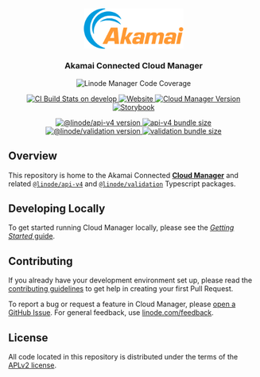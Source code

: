 <h3 align="center">
  <img src="https://github.com/linode/manager/blob/develop/packages/manager/src/assets/logo/akamai-logo-color.svg" width="200" />
  <br />
  <br />
  Akamai Connected Cloud Manager
</h3>
 
 
<p align="center">
  <img alt="Linode Manager Code Coverage" src="https://cloud-manager-coverage.us-east-1.linodeobjects.com/badges.svg?v=1" />
</p>

<p align="center">
  <a href="https://github.com/linode/manager/actions/workflows/ci.yml">
    <img src="https://github.com/linode/manager/actions/workflows/ci.yml/badge.svg?branch=develop" alt="CI Build Stats on develop" />
  </a>
  <a href="https://cloud.linode.com">
  <img alt="Website" src="https://img.shields.io/website?down_color=red&down_message=outage&label=cloud.linode.com&up_color=green&up_message=up&url=https%3A%2F%2Fcloud.linode.com" />
  </a>
  <a href="https://github.com/linode/manager/releases">
    <img src="https://img.shields.io/github/package-json/v/linode/manager?filename=packages%2Fmanager%2Fpackage.json&label=cloud.linode.com" alt="Cloud Manager Version" />
  </a>
  <a href="https://design.linode.com">
    <img src="https://cdn.jsdelivr.net/gh/storybookjs/brand@main/badge/badge-storybook.svg" alt="Storybook" />
  </a>
</p>
<p align="center">
  <a href="https://www.npmjs.com/package/@linode/api-v4">
    <img src="https://img.shields.io/npm/v/@linode/api-v4?label=%40linode%2Fapi-v4" alt="@linode/api-v4 version" />
  </a>
  <a href="https://bundlephobia.com/package/@linode/api-v4">
    <img alt="api-v4 bundle size" src="https://img.shields.io/bundlephobia/min/@linode/api-v4?label=api-v4 size">
  </a>
  <a href="https://www.npmjs.com/package/@linode/validation">
    <img src="https://img.shields.io/npm/v/@linode/validation?label=%40linode%2Fvalidation" alt="@linode/validation version" />
  </a>
  <a href="https://bundlephobia.com/package/@linode/validation">
    <img alt="validation bundle size" src="https://img.shields.io/bundlephobia/min/@linode/validation?label=validation size">
  </a>
  
</p>

## Overview

This repository is home to the Akamai Connected **[Cloud Manager](https://cloud.linode.com)** and related [`@linode/api-v4`](packages/api-v4/) and [`@linode/validation`](packages/validation/) Typescript packages.

## Developing Locally

To get started running Cloud Manager locally, please see the [_Getting Started_ guide](docs/GETTING_STARTED.md).

## Contributing

If you already have your development environment set up, please read the [contributing guidelines](docs/CONTRIBUTING.md) to get help in creating your first Pull Request.

To report a bug or request a feature in Cloud Manager, please [open a GitHub Issue](https://github.com/linode/manager/issues/new). For general feedback, use [linode.com/feedback](https://www.linode.com/feedback/).

## License

All code located in this repository is distributed under the terms of the [APLv2
license](LICENSE).
